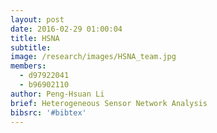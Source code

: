 ```yaml
---
layout: post
date: 2016-02-29 01:00:04
title: HSNA
subtitle:
image: /research/images/HSNA_team.jpg
members:
  - d97922041
  - b96902110
author: Peng-Hsuan Li
brief: Heterogeneous Sensor Network Analysis
bibsrc: '#bibtex'
---
```

